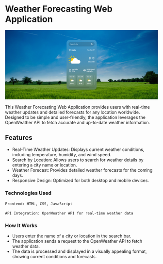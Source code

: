 # Weather Forecasting Web Application

![Weather App Demo](./assets/Weather.png)

This Weather Forecasting Web Application provides users with real-time weather updates and detailed forecasts for any location worldwide. Designed to be simple and user-friendly, the application leverages the OpenWeather API to fetch accurate and up-to-date weather information.

## Features
- Real-Time Weather Updates: Displays current weather conditions, including temperature, humidity, and wind speed.
- Search by Location: Allows users to search for weather details by entering a city name or location.
- Weather Forecast: Provides detailed weather forecasts for the coming days.
- Responsive Design: Optimized for both desktop and mobile devices.

### Technologies Used
```Frontend: HTML, CSS, JavaScript```

```API Integration: OpenWeather API for real-time weather data```

### How It Works
- Users enter the name of a city or location in the search bar.
- The application sends a request to the OpenWeather API to fetch weather data.
- The data is processed and displayed in a visually appealing format, showing current conditions and forecasts.
